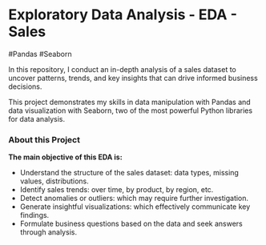# Exploratory Data Analysis - EDA - Sales

#Pandas #Seaborn

In this repository, I conduct an in-depth analysis of a sales dataset to uncover patterns, trends, and key insights that can drive informed business decisions.

This project demonstrates my skills in data manipulation with Pandas and data visualization with Seaborn, two of the most powerful Python libraries for data analysis.

### About this Project
**The main objective of this EDA is:**

- Understand the structure of the sales dataset: data types, missing values, distributions.
- Identify sales trends: over time, by product, by region, etc.
- Detect anomalies or outliers: which may require further investigation.
- Generate insightful visualizations: which effectively communicate key findings.
- Formulate business questions based on the data and seek answers through analysis.
